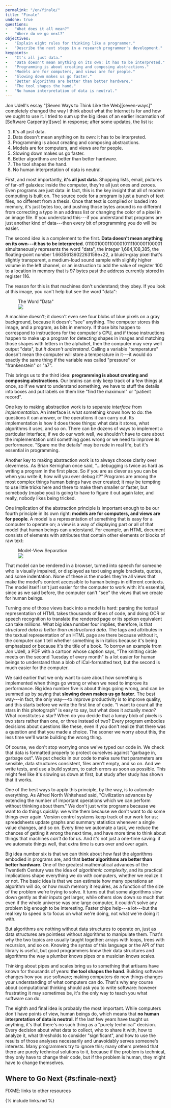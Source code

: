 ```yaml
---
permalink: "/en/finale/"
title: "Finale"
undone: true
questions:
-   "What does it all mean?"
-   "Where do we go next?"
objectives:
-   "Explain eight rules for thinking like a programmer."
-   "Describe the next steps in a research programmer's development."
keypoints:
-   "It's all just data."
-   "Data doesn't mean anything on its own: it has to be interpreted."
-   "Programming is about creating and composing abstractions."
-   "Models are for computers, and views are for people."
-   "Slowing down makes us go faster."
-   "Better algorithms are better than better hardware."
-   "The tool shapes the hand."
-   "No human interpretation of data is neutral."
---
```


Jon Udell's essay "[Seven Ways to Think Like the Web][seven-ways]" completely
changed the way I think about what the Internet is for and how we ought to use
it.  I tried to sum up the big ideas of an earlier incarnation of [Software
Carpentry][swc] in response; after some updates, the list is:

1. It's all just data.
2. Data doesn't mean anything on its own: it has to be interpreted.
3. Programming is about creating and composing abstractions.
4. Models are for computers, and views are for people.
5. Slowing down makes us go faster.
6. Better algorithms are better than better hardware.
7. The tool shapes the hand.
8. No human interpretation of data is neutral.

First, and most importantly, **it's all just data**.  Shopping lists, email,
pictures of far-off galaxies: inside the computer, they're all just ones and
zeroes.  Even programs are just data: in fact, this is the key insight that all
of modern computing is built on.  The source code for a program is just a bunch
of text files, no different from a thesis.  Once that text is compiled or loaded
into memory, it's just bytes too, and pushing those bytes around is no different
from correcting a typo in an address list or changing the color of a pixel in an
image file.  If you understand this---if you understand that programs are just
another kind of data---then every bit of programming you do will be easier.

The second idea is a complement to the first.  **Data doesn't mean anything on
its own---it has to be interpreted**.  01100100011000010111100001100001
simultaneously represents the word "data", the integer 1,684,108,385, the
floating-point number 1.6635613602263159e+22, a bluish-gray pixel that's
slightly transparent, a medium-loud sound sample with slightly higher volume in
the left channel, or an instruction to add the value of register 100 to a
location in memory that is 97 bytes past the address currently stored in
register 116.

The reason for this is that machines don't understand; they obey.  If
you look at this image, you can't help but see the word "data":

<figure id="f:finale-data"> <figcaption>The Word "Data"</figcaption> <img src="../../figures/finale-data.png"/> </figure>

A machine doesn't; it doesn't even see four blobs of blue pixels on a gray
background, because it doesn't "see" anything.  The computer stores this image,
and a program, as bits in memory.  If those bits happen to correspond to
instructions for the computer's CPU, and if those instructions happen to make up
a program for detecting shapes in images and matching those shapes with letters
in the alphabet, then the computer may very well output "data", but *it doesn't
understand*.  Calling a variable "temperature" doesn't mean the computer will
store a temperature in it---it would do exactly the same thing if the variable was
called "pressure" or "frankenstein" or "a7".

This brings us to the third idea: **programming is about creating and composing
abstractions**.  Our brains can only keep track of a few things at once, so if
we want to understand something, we have to stuff the details into boxes and put
labels on them like "find the maximum" or "patient record".

One key to making abstraction work is to separate *interface* from
*implementation*.  An interface is what something knows how to do: the questions
it can answer, or the operations it can carry out. Its implementation is how it
does those things: what data it stores, what algorithms it uses, and so on.
There can be dozens of ways to implement a particular interface; if we do our
work well, we shouldn't have to care about the implementation until something
goes wrong or we need to improve its performance.  "Spare me the details" may be
rude in real life, but it's essential in programming.

Another key to making abstraction work is to always choose clarity over
cleverness.  As Brian Kernighan once said, "...debugging is twice as hard as
writing a program in the first place.  So if you are as clever as you can be
when you write it, how will you ever debug it?"  Programs are among the most
complex things human beings have ever created; it may be tempting to use little
tricks here and there to make them smaller or faster, but somebody (maybe you)
is going to have to figure it out again later, and really, nobody likes being
tricked.

One implication of the abstraction principle is important enough to be our
fourth principle in its own right: **models are for computers, and views are for
people**.  A model is a representation of something that is easy for a computer
to operate on; a view is a way of displaying part or all of that model that
human beings can understand.  For example, an HTML document consists of elements
with attributes that contain other elements or blocks of raw text:

<figure id="f:finale-modelview"> <figcaption>Model-View Separation</figcaption> <img src="../../figures/finale-modelview.png"/> </figure>

That model can be rendered in a browser, turned into speech for someone who is
visually impaired, or displayed as text using angle brackets, quotes, and some
indentation.  None of these *is* the model: they're all views that make the
model's content accessible to human beings in different contexts.  The model
itself isn't just easier for the computer to work with: it's essential, since as
we said before, the computer can't "see" the views that we create for human
beings.

Turning one of those views back into a model is hard: parsing the textual
representation of HTML takes thousands of lines of code, and doing OCR or speech
recognition to translate the rendered page or its spoken equivalent can take
millions.  What big idea number four implies, therefore, is that *structured
data is better than unstructured data*.  The tags and attributes in the textual
representation of an HTML page are there because without it, the computer can't
tell whether something is in italics because it's being emphasized or because
it's the title of a book.  To borrow an example from Jon Udell, a PDF with a
cartoon whose caption says, "The knitting circle meets on the second Tuesday of
every month" is a lot easier for human beings to understand than a blob of
iCal-formatted text, but the second is much easier for the computer.

We said earlier that we only want to care about how something is implemented
when things go wrong or when we need to improve its performance.  Big idea
number five is about things going wrong, and can be summed up by saying that
**slowing down makes us go faster**.  The best way---in fact, the only way---to
improve productivity is to improve quality, and this starts before we write the
first line of code.  "I want to count all the stars in this photograph" is easy
to say, but what does it actually *mean*?  What constitutes a star?  When do you
decide that a lumpy blob of pixels is two stars rather than one, or three
instead of two?  Every program embodies decisions about questions like these,
even if you don't realize that there was a question and that you made a choice.
The sooner we worry about this, the less time we'll waste building the wrong
thing.

Of course, we don't stop worrying once we've typed our code in.  We check that
data is formatted properly to protect ourselves against "garbage in, garbage
out".  We put checks in our code to make sure that parameters are sensible, data
structures consistent, files aren't empty, and so on.  And we write tests, and
use a build system, to catch errors as soon as possible.  This might feel like
it's slowing us down at first, but study after study has shown that it works.

One of the best ways to apply this principle, by the way, is to automate
everything.  As Alfred North Whitehead said, "Civilization advances by extending
the number of important operations which we can perform without thinking about
them."  We don't just write programs because we want to do things quickly: we
write them because we don't want to do some things ever again.  Version control
systems keep track of our work for us; spreadsheets update graphs and summary
statistics whenever a single value changes, and so on.  Every time we automate a
task, we reduce the chances of getting it wrong the next time, and have more
time to think about things that machines *can't* do for us.  And it's not just a
one-time saving: if we automate things well, that extra time is ours over and
over again.

Big idea number six is that we can think about how fast the algorithms embodied
in programs are, and that **better algorithms are better than better hardware**.
One of the greatest mathematical advances of the Twentieth Century was the idea
of *algorithmic complexity*, and its practical implications shape everything we
do with computers, whether we realize it or not.  The basic idea is that we can
estimate how many operations an algorithm will do, or how much memory it
requires, as a function of the size of the problem we're trying to solve.  It
turns out that some algorithms slow down gently as their inputs get larger,
while others slow down so much that even if the whole universe was one large
computer, it couldn't solve any problem big enough to be interesting.  Faster
chips help---a lot---but the real key to speed is to focus on what we're doing,
not what we're doing it with.

But algorithms are nothing without data structures to operate on, just as data
structures are pointless without algorithms to manipulate them.  That's why the
two topics are usually taught together: arrays with loops, trees with recursion,
and so on.  Knowing the syntax of this language or the API of that library is
useful, but good programmers know their data structures and algorithms the way a
plumber knows pipes or a musician knows scales.

Thinking about pipes and scales bring us to something that artisans have known
for thousands of years: **the tool shapes the hand**.  Building software changes
how you use software; making computers do new things changes your understanding
of what computers can do.  That's why any course about computational thinking
should ask you to write software: however frustrating it may sometimes be, it's
the only way to teach you what software can do.

The eighth and final idea is probably the most important.  While computers don't
have points of view, human beings do, which means that **no human interpretation
of data is neutral**.  If the last few years have taught us anything, it's that
there's no such thing as a "purely technical" decision.  Every decision about
what data to collect, who to share it with, how to analyze it, what thresholds
to consider "significant", and how to use the results of those analyses
necessarily and unavoidably serves someone's interests.  Many programmers try to
ignore this; many others pretend that there are purely technical solutions to
it, because if the problem is technical, they only have to change their code,
but if the problem is human, they might have to change themselves.

## Where to Go Next {#s:finale-next}

FIXME: links to other resources

{% include links.md %}
